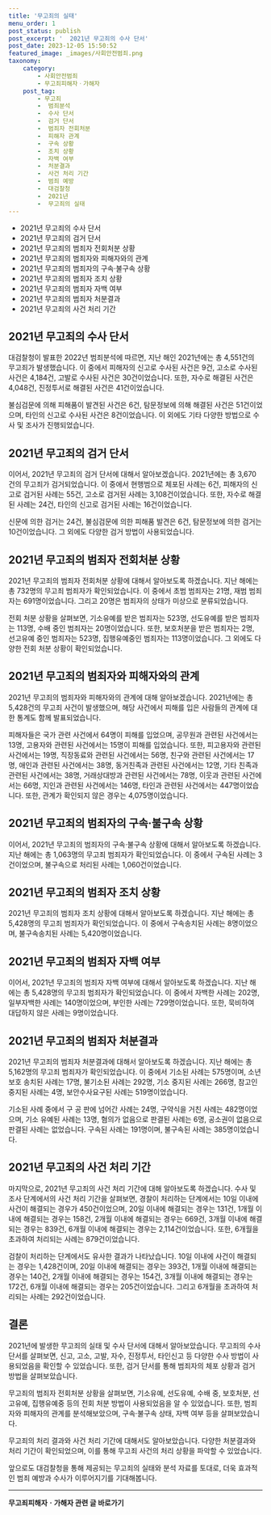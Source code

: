 ```yaml
---
title: '무고죄의 실태'
menu_order: 1
post_status: publish
post_excerpt: '  2021년 무고죄의 수사 단서'
post_date: 2023-12-05 15:50:52
featured_image: _images/사회안전범죄.png
taxonomy:
    category:
        - 사회안전범죄
        - 무고죄피해자ㆍ가해자
    post_tag:
        - 무고죄
        -  범죄분석
        -  수사 단서
        -  검거 단서
        -  범죄자 전회처분
        -  피해자 관계
        -  구속 상황
        -  조치 상황
        -  자백 여부
        -  처분결과
        -  사건 처리 기간
        -  범죄 예방
        -  대검찰청
        -  2021년
        -  무고죄의 실태
---
```


- 2021년 무고죄의 수사 단서
- 2021년 무고죄의 검거 단서
- 2021년 무고죄의 범죄자 전회처분 상황
- 2021년 무고죄의 범죄자와 피해자와의 관계
- 2021년 무고죄의 범죄자의 구속·불구속 상황
- 2021년 무고죄의 범죄자 조치 상황
- 2021년 무고죄의 범죄자 자백 여부
- 2021년 무고죄의 범죄자 처분결과
- 2021년 무고죄의 사건 처리 기간

## 2021년 무고죄의 수사 단서

대검찰청이 발표한 2022년 범죄분석에 따르면, 지난 해인 2021년에는 총 4,551건의 무고죄가 발생했습니다. 이 중에서 피해자의 신고로 수사된 사건은 9건, 고소로 수사된 사건은 4,184건, 고발로 수사된 사건은 30건이었습니다. 또한, 자수로 해결된 사건은 4,048건, 진정투서로 해결된 사건은 41건이었습니다.

불심검문에 의해 피해품이 발견된 사건은 6건, 탐문정보에 의해 해결된 사건은 51건이었으며, 타인의 신고로 수사된 사건은 8건이었습니다. 이 외에도 기타 다양한 방법으로 수사 및 조사가 진행되었습니다.

## 2021년 무고죄의 검거 단서

이어서, 2021년 무고죄의 검거 단서에 대해서 알아보겠습니다. 2021년에는 총 3,670건의 무고죄가 검거되었습니다. 이 중에서 현행범으로 체포된 사례는 6건, 피해자의 신고로 검거된 사례는 55건, 고소로 검거된 사례는 3,108건이었습니다. 또한, 자수로 해결된 사례는 24건, 타인의 신고로 검거된 사례는 16건이었습니다.

신문에 의한 검거는 24건, 불심검문에 의한 피해품 발견은 6건, 탐문정보에 의한 검거는 10건이었습니다. 그 외에도 다양한 검거 방법이 사용되었습니다.

## 2021년 무고죄의 범죄자 전회처분 상황

2021년 무고죄의 범죄자 전회처분 상황에 대해서 알아보도록 하겠습니다. 지난 해에는 총 732명의 무고죄 범죄자가 확인되었습니다. 이 중에서 초범 범죄자는 21명, 재범 범죄자는 691명이었습니다. 그리고 20명은 범죄자의 상태가 미상으로 분류되었습니다.

전회 처분 상황을 살펴보면, 기소유예를 받은 범죄자는 523명, 선도유예를 받은 범죄자는 113명, 수배 중인 범죄자는 20명이었습니다. 또한, 보호처분을 받은 범죄자는 2명, 선고유예 중인 범죄자는 523명, 집행유예중인 범죄자는 113명이었습니다. 그 외에도 다양한 전회 처분 상황이 확인되었습니다.

## 2021년 무고죄의 범죄자와 피해자와의 관계

2021년 무고죄의 범죄자와 피해자와의 관계에 대해 알아보겠습니다. 2021년에는 총 5,428건의 무고죄 사건이 발생했으며, 해당 사건에서 피해를 입은 사람들의 관계에 대한 통계도 함께 발표되었습니다.

피해자들은 국가 관련 사건에서 64명이 피해를 입었으며, 공무원과 관련된 사건에서는 13명, 고용자와 관련된 사건에서는 15명이 피해를 입었습니다. 또한, 피고용자와 관련된 사건에서는 19명, 직장동료와 관련된 사건에서는 56명, 친구와 관련된 사건에서는 17명, 애인과 관련된 사건에서는 38명, 동거친족과 관련된 사건에서는 12명, 기타 친족과 관련된 사건에서는 38명, 거래상대방과 관련된 사건에서는 78명, 이웃과 관련된 사건에서는 66명, 지인과 관련된 사건에서는 146명, 타인과 관련된 사건에서는 447명이었습니다. 또한, 관계가 확인되지 않은 경우는 4,075명이었습니다.

## 2021년 무고죄의 범죄자의 구속·불구속 상황

이어서, 2021년 무고죄의 범죄자의 구속·불구속 상황에 대해서 알아보도록 하겠습니다. 지난 해에는 총 1,063명의 무고죄 범죄자가 확인되었습니다. 이 중에서 구속된 사례는 3건이었으며, 불구속으로 처리된 사례는 1,060건이었습니다.

## 2021년 무고죄의 범죄자 조치 상황

2021년 무고죄의 범죄자 조치 상황에 대해서 알아보도록 하겠습니다. 지난 해에는 총 5,428명의 무고죄 범죄자가 확인되었습니다. 이 중에서 구속송치된 사례는 8명이었으며, 불구속송치된 사례는 5,420명이었습니다.

## 2021년 무고죄의 범죄자 자백 여부

이어서, 2021년 무고죄의 범죄자 자백 여부에 대해서 알아보도록 하겠습니다. 지난 해에는 총 5,428명의 무고죄 범죄자가 확인되었습니다. 이 중에서 자백한 사례는 202명, 일부자백한 사례는 140명이었으며, 부인한 사례는 729명이었습니다. 또한, 묵비하여 대답하지 않은 사례는 9명이었습니다.

## 2021년 무고죄의 범죄자 처분결과

2021년 무고죄의 범죄자 처분결과에 대해서 알아보도록 하겠습니다. 지난 해에는 총 5,162명의 무고죄 범죄자가 확인되었습니다. 이 중에서 기소된 사례는 575명이며, 소년 보호 송치된 사례는 17명, 불기소된 사례는 292명, 기소 중지된 사례는 266명, 참고인 중지된 사례는 4명, 보안수사요구된 사례는 519명이었습니다.

기소된 사례 중에서 구 공 판에 넘어간 사례는 24명, 구약식을 거친 사례는 482명이었으며, 기소 유예된 사례는 13명, 혐의가 없음으로 판결된 사례는 6명, 공소권이 없음으로 판결된 사례는 없었습니다. 구속된 사례는 191명이며, 불구속된 사례는 385명이었습니다.

## 2021년 무고죄의 사건 처리 기간

마지막으로, 2021년 무고죄의 사건 처리 기간에 대해 알아보도록 하겠습니다. 수사 및 조사 단계에서의 사건 처리 기간을 살펴보면, 경찰이 처리하는 단계에서는 10일 이내에 사건이 해결되는 경우가 450건이었으며, 20일 이내에 해결되는 경우는 131건, 1개월 이내에 해결되는 경우는 158건, 2개월 이내에 해결되는 경우는 669건, 3개월 이내에 해결되는 경우는 839건, 6개월 이내에 해결되는 경우는 2,114건이었습니다. 또한, 6개월을 초과하여 처리되는 사례는 879건이었습니다.

검찰이 처리하는 단계에서도 유사한 결과가 나타났습니다. 10일 이내에 사건이 해결되는 경우는 1,428건이며, 20일 이내에 해결되는 경우는 393건, 1개월 이내에 해결되는 경우는 140건, 2개월 이내에 해결되는 경우는 154건, 3개월 이내에 해결되는 경우는 172건, 6개월 이내에 해결되는 경우는 205건이었습니다. 그리고 6개월을 초과하여 처리되는 사례는 292건이었습니다.

## 결론

2021년에 발생한 무고죄의 실태 및 수사 단서에 대해서 알아보았습니다. 무고죄의 수사 단서를 살펴보면, 신고, 고소, 고발, 자수, 진정투서, 타인신고 등 다양한 수사 방법이 사용되었음을 확인할 수 있었습니다. 또한, 검거 단서를 통해 범죄자의 체포 상황과 검거 방법을 살펴보았습니다.

무고죄의 범죄자 전회처분 상황을 살펴보면, 기소유예, 선도유예, 수배 중, 보호처분, 선고유예, 집행유예중 등의 전회 처분 방법이 사용되었음을 알 수 있었습니다. 또한, 범죄자와 피해자의 관계를 분석해보았으며, 구속·불구속 상태, 자백 여부 등을 살펴보았습니다.

무고죄의 처리 결과와 사건 처리 기간에 대해서도 알아보았습니다. 다양한 처분결과와 처리 기간이 확인되었으며, 이를 통해 무고죄 사건의 처리 상황을 파악할 수 있었습니다.

앞으로도 대검찰청을 통해 제공되는 무고죄의 실태와 분석 자료를 토대로, 더욱 효과적인 범죄 예방과 수사가 이루어지기를 기대해봅니다.
<!-- wp:separator -->
<hr class="wp-block-separator has-alpha-channel-opacity"/>
<!-- /wp:separator -->

<!-- wp:group {"backgroundColor":"base","layout":{"type":"constrained"}} -->
<div class="wp-block-group has-base-background-color has-background"><!-- wp:paragraph {"align":"center","fontSize":"medium"} -->
<p class="has-text-align-center has-large-font-size"><strong>무고죄피해자ㆍ가해자 관련 글 바로가기</strong></p>
<!-- /wp:paragraph -->


<!-- wp:latest-posts
{"categories":[{"id":30974,"count":19,"description":"","link":"https://uknowlaw.com/category/%eb%ac%b4%ea%b3%a0%ec%a3%84%ed%94%bc%ed%95%b4%ec%9e%90%e3%86%8d%ea%b0%80%ed%95%b4%ec%9e%90/","name":"무고죄피해자ㆍ가해자","slug":"무고죄피해자ㆍ가해자","taxonomy":"category","parent":0,"meta":[],"_links":{"self":[{"href":"https://uknowlaw.com/wp-json/wp/v2/categories/30974"}],"collection":[{"href":"https://uknowlaw.com/wp-json/wp/v2/categories"}],"about":[{"href":"https://uknowlaw.com/wp-json/wp/v2/taxonomies/category"}],"wp:post_type":[{"href":"https://uknowlaw.com/wp-json/wp/v2/posts?categories=30974"}],"curies":[{"name":"wp","href":"https://api.w.org/{rel}","templated":true}]}}],"postsToShow":100,"excerptLength":28,"postLayout":"grid","columns":2,"featuredImageAlign":"left","featuredImageSizeSlug":"large","fontSize":"small"} /--></div>
<!-- /wp:group -->